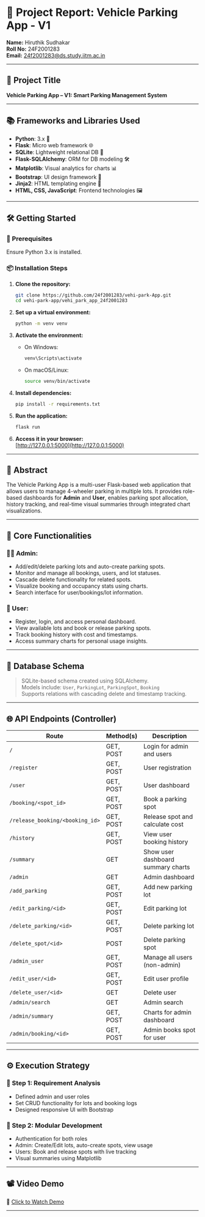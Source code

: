 
# 📝 Project Report: Vehicle Parking App - V1  

**Name:** Hiruthik Sudhakar  
**Roll No:** 24F2001283  
**Email:** 24f2001283@ds.study.iitm.ac.in  

---

## 🚀 Project Title  
**Vehicle Parking App – V1: Smart Parking Management System**

---

## 📚 Frameworks and Libraries Used  

- **Python**: 3.x 🐍  
- **Flask**: Micro web framework 🌐  
- **SQLite**: Lightweight relational DB 💾  
- **Flask-SQLAlchemy**: ORM for DB modeling 🛠️  
- **Matplotlib**: Visual analytics for charts 📊  
- **Bootstrap**: UI design framework 🎨  
- **Jinja2**: HTML templating engine 🔗  
- **HTML, CSS, JavaScript**: Frontend technologies 🖼️  

---

## 🛠️ Getting Started  

### 🔧 Prerequisites  
Ensure Python 3.x is installed.

### 📦 Installation Steps  

1. **Clone the repository:**  
   ```bash
   git clone https://github.com/24f2001283/vehi-park-App.git
   cd vehi-park-app/vehi_park_app_24f2001283
   ```

2. **Set up a virtual environment:**  
   ```bash
   python -m venv venv
   ```

3. **Activate the environment:**  
   - On Windows:  
     ```bash
     venv\Scripts\activate
     ```  
   - On macOS/Linux:  
     ```bash
     source venv/bin/activate
     ```

4. **Install dependencies:**  
   ```bash
   pip install -r requirements.txt
   ```

5. **Run the application:**  
   ```bash
   flask run
   ```

6. **Access it in your browser:**  
   [http://127.0.0.1:5000](http://127.0.0.1:5000)

---

## 📝 Abstract  

The Vehicle Parking App is a multi-user Flask-based web application that allows users to manage 4-wheeler parking in multiple lots. It provides role-based dashboards for **Admin** and **User**, enables parking spot allocation, history tracking, and real-time visual summaries through integrated chart visualizations.

---

## 🌟 Core Functionalities  

### 👨‍💼 Admin:  
- Add/edit/delete parking lots and auto-create parking spots.  
- Monitor and manage all bookings, users, and lot statuses.  
- Cascade delete functionality for related spots.  
- Visualize booking and occupancy stats using charts.  
- Search interface for user/bookings/lot information.  

### 🧍 User:  
- Register, login, and access personal dashboard.  
- View available lots and book or release parking spots.  
- Track booking history with cost and timestamps.  
- Access summary charts for personal usage insights.  

---

## 🧱 Database Schema  

> SQLite-based schema created using SQLAlchemy.  
> Models include: `User`, `ParkingLot`, `ParkingSpot`, `Booking`  
> Supports relations with cascading delete and timestamp tracking.

---

## 🌐 API Endpoints (Controller)

| Route | Method(s) | Description |
|-------|-----------|-------------|
| `/` | GET, POST | Login for admin and users |
| `/register` | GET, POST | User registration |
| `/user` | GET, POST | User dashboard |
| `/booking/<spot_id>` | GET, POST | Book a parking spot |
| `/release_booking/<booking_id>` | GET, POST | Release spot and calculate cost |
| `/history` | GET, POST | View user booking history |
| `/summary` | GET | Show user dashboard summary charts |
| `/admin` | GET | Admin dashboard |
| `/add_parking` | GET, POST | Add new parking lot |
| `/edit_parking/<id>` | GET, POST | Edit parking lot |
| `/delete_parking/<id>` | GET, POST | Delete parking lot |
| `/delete_spot/<id>` | POST | Delete parking spot |
| `/admin_user` | GET, POST | Manage all users (non-admin) |
| `/edit_user/<id>` | GET, POST | Edit user profile |
| `/delete_user/<id>` | GET | Delete user |
| `/admin/search` | GET | Admin search |
| `/admin/summary` | GET, POST | Charts for admin dashboard |
| `/admin/booking/<id>` | GET, POST | Admin books spot for user |

---

## ⚙️ Execution Strategy  

### 📌 Step 1: Requirement Analysis  
- Defined admin and user roles  
- Set CRUD functionality for lots and booking logs  
- Designed responsive UI with Bootstrap  

### 📌 Step 2: Modular Development  
- Authentication for both roles  
- Admin: Create/Edit lots, auto-create spots, view usage  
- Users: Book and release spots with live tracking  
- Visual summaries using Matplotlib  

---

## 📽️ Video Demo  

🎥 [Click to Watch Demo](https://drive.google.com/file/d/1sflHPS0V6E5TXlUPXPjgMx8Y4oelKaWs/view)

---
